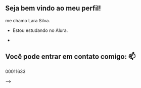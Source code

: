 ## Seja bem vindo ao meu perfil!

me chamo Lara Silva.



- Estou estudando no Alura.
  
- 
  
  
## Você pode entrar em contato comigo:  📫
00011633

-->
